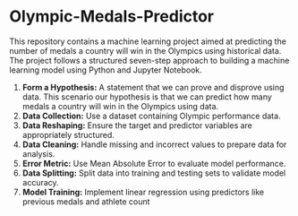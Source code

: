 # Olympic-Medals-Predictor
This repository contains a machine learning project aimed at predicting the number of medals a country will win in the Olympics using historical data. The project follows a structured seven-step approach to building a machine learning model using Python and Jupyter Notebook.

1. **Form a Hypothesis:** A statement that we can prove and disprove using data. This scenario our hypothesis is that we can predict how many medals a country will win in the Olympics using data.
2. **Data Collection:** Use a dataset containing Olympic performance data.
3. **Data Reshaping:** Ensure the target and predictor variables are appropriately structured.
4. **Data Cleaning:** Handle missing and incorrect values to prepare data for analysis.
5. **Error Metric:** Use Mean Absolute Error to evaluate model performance.
6. **Data Splitting:** Split data into training and testing sets to validate model accuracy.
7. **Model Training:** Implement linear regression using predictors like previous medals and athlete count
